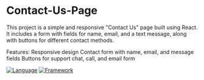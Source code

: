 # Contact-Us-Page
This project is a simple and responsive "Contact Us" page built using React. It includes a form with fields for name, email, and a text message, along with buttons for different contact methods.

Features:
Responsive design
Contact form with name, email, and message fields
Buttons for support chat, call, and email form

[![Language](https://img.shields.io/badge/language-JavaScript-yellow.svg)](https://www.javascript.com/)
[![Framework](https://img.shields.io/badge/framework-React-blue.svg)](https://reactjs.org/)
